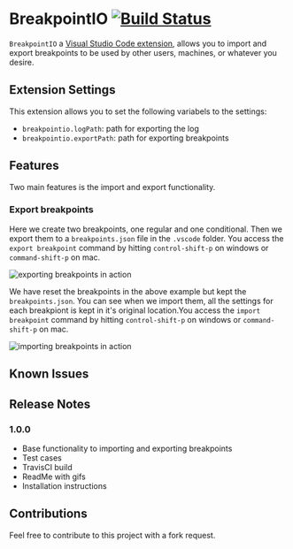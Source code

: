 # BreakpointIO [![Build Status](https://travis-ci.org/redspart/breakpoint-io.svg?branch=master)](https://travis-ci.org/redspart/breakpoint-io)

`BreakpointIO` a [Visual Studio Code extension](https://marketplace.visualstudio.com/VSCode), allows you to import and export breakpoints to be used by other users, machines, or whatever you desire.

## Extension Settings
This extension allows you to set the following variabels to the settings:
- `breakpointio.logPath`: path for exporting the log
- `breakpointio.exportPath`: path for exporting breakpoints

## Features

Two main features is the import and export functionality.

### Export breakpoints

Here we create two breakpoints, one regular and one conditional. Then we export them to a `breakpoints.json` file in the `.vscode` folder. You access the `export breakpoint` command by hitting `control-shift-p` on windows or `command-shift-p` on mac.

![exporting breakpoints in action](content/export.gif)

We have reset the breakpoints in the above example but kept the `breakpoints.json`. You can see when we import them, all the settings for each breakpiont is kept in it's original location.You access the `import breakpoint` command by hitting `control-shift-p` on windows or `command-shift-p` on mac.

![importing breakpoints in action](content/import.gif)

## Known Issues

## Release Notes

### 1.0.0

- Base functionality to importing and exporting breakpoints
- Test cases
- TravisCI build
- ReadMe with gifs
- Installation instructions

## Contributions

Feel free to contribute to this project with a fork request.
